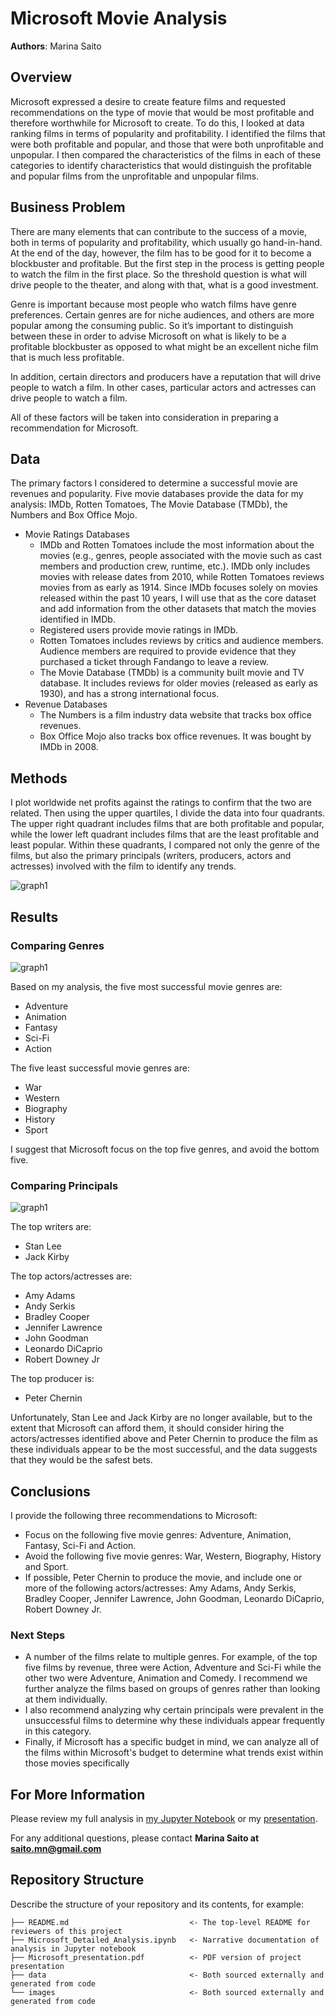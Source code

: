 # Microsoft Movie Analysis

**Authors**: Marina Saito

## Overview

Microsoft expressed a desire to create feature films and requested recommendations on the type of movie that would be most profitable and therefore worthwhile for Microsoft to create.  To do this, I looked at data ranking films in terms of popularity and profitability.  I identified the films that were both profitable and popular, and those that were both unprofitable and unpopular.  I then compared the characteristics of the films in each of these categories to identify characteristics that would distinguish the profitable and popular films from the unprofitable and unpopular films.

## Business Problem

There are many elements that can contribute to the success of a movie, both in terms of popularity and profitability, which usually go hand-in-hand.  At the end of the day, however, the film has to be good for it to become a blockbuster and profitable.  But the first step in the process is getting people to watch the film in the first place.  So the threshold question is what will drive people to the theater, and along with that, what is a good investment.

Genre is important because most people who watch films have genre preferences.  Certain genres are for niche audiences, and others are more popular among the consuming public.  So it’s important to distinguish between these in order to advise Microsoft on what is likely to be a profitable blockbuster as opposed to what might be an excellent niche film that is much less profitable.

In addition, certain directors and producers have a reputation that will drive people to watch a film.  In other cases, particular actors and actresses can drive people to watch a film.

All of these factors will be taken into consideration in preparing a recommendation for Microsoft.

## Data

The primary factors I considered to determine a successful movie are revenues and popularity.  Five movie databases provide the data for my analysis:  IMDb, Rotten Tomatoes, The Movie Database (TMDb), the Numbers and Box Office Mojo.
 - Movie Ratings Databases
    - IMDb and Rotten Tomatoes include the most information about the movies (e.g., genres, people associated with the movie such as cast members and production crew, runtime, etc.).  IMDb only includes movies with release dates from 2010, while Rotten Tomatoes reviews movies from as early as 1914.  Since IMDb focuses solely on movies released within the past 10 years, I will use that as the core dataset and add information from the other datasets that match the movies identified in IMDb.
    - Registered users provide movie ratings in IMDb.
    - Rotten Tomatoes includes reviews by critics and audience members.  Audience members are required to provide evidence that they purchased a ticket through Fandango to leave a review.
    - The Movie Database (TMDb) is a community built movie and TV database.  It includes reviews for older movies (released as early as 1930), and has a strong international focus.
 - Revenue Databases
     - The Numbers is a film industry data website that tracks box office revenues.
     - Box Office Mojo also tracks box office revenues.  It was bought by IMDb in 2008.

## Methods

I plot worldwide net profits against the ratings to confirm that the two are related.  Then using the upper quartiles, I divide the data into four quadrants.  The upper right quadrant includes films that are both profitable and popular, while the lower left quadrant includes films that are the least profitable and least popular.  Within these quadrants, I compared not only the genre of the films, but also the primary principals (writers, producers, actors and actresses) involved with the film to identify any trends.

![graph1](./images/quadrants.png)

## Results

### Comparing Genres

![graph1](./images/genres.png)

Based on my analysis, the five most successful movie genres are:
 - Adventure
 - Animation
 - Fantasy
 - Sci-Fi
 - Action

The five least successful movie genres are:
- War
- Western
- Biography
- History
- Sport

I suggest that Microsoft focus on the top five genres, and avoid the bottom five.

### Comparing Principals

![graph1](./images/principals.png)

The top writers are:
- Stan Lee
- Jack Kirby

The top actors/actresses are:
 - Amy Adams
 - Andy Serkis
 - Bradley Cooper
 - Jennifer Lawrence
 - John Goodman
 - Leonardo DiCaprio
 - Robert Downey Jr
 
The top producer is:
 - Peter Chernin

Unfortunately, Stan Lee and Jack Kirby are no longer available, but to the extent that Microsoft can afford them, it should consider hiring the actors/actresses identified above and Peter Chernin to produce the film as these individuals appear to be the most successful, and the data suggests that they would be the safest bets.


## Conclusions

I provide the following three recommendations to Microsoft:
 - Focus on the following five movie genres: Adventure, Animation, Fantasy, Sci-Fi and Action.
 - Avoid the following five movie genres: War, Western, Biography, History and Sport.
 - If possible, Peter Chernin to produce the movie, and include one or more of the following actors/actresses: Amy Adams, Andy Serkis, Bradley Cooper, Jennifer Lawrence, John Goodman, Leonardo DiCaprio, Robert Downey Jr.
 
### Next Steps
 - A number of the films relate to multiple genres.  For example, of the top five films by revenue, three were Action, Adventure and Sci-Fi while the other two were Adventure, Animation and Comedy.  I recommend we further analyze the films based on groups of genres rather than looking at them individually.
 - I also recommend analyzing why certain principals were prevalent in the unsuccessful films to determine why these individuals appear frequently in this category.
 - Finally, if Microsoft has a specific budget in mind, we can analyze all of the films within Microsoft's budget to determine what trends exist within those movies specifically



## For More Information

Please review my full analysis in [my Jupyter Notebook](./Microsoft_Detailed_Analysis.ipynb) or my [presentation](./Microsoft_presentation.pdf).

For any additional questions, please contact **Marina Saito at saito.mn@gmail.com**

## Repository Structure

Describe the structure of your repository and its contents, for example:

```
├── README.md                           <- The top-level README for reviewers of this project
├── Microsoft_Detailed_Analysis.ipynb   <- Narrative documentation of analysis in Jupyter notebook
├── Microsoft_presentation.pdf          <- PDF version of project presentation
├── data                                <- Both sourced externally and generated from code
└── images                              <- Both sourced externally and generated from code
```
